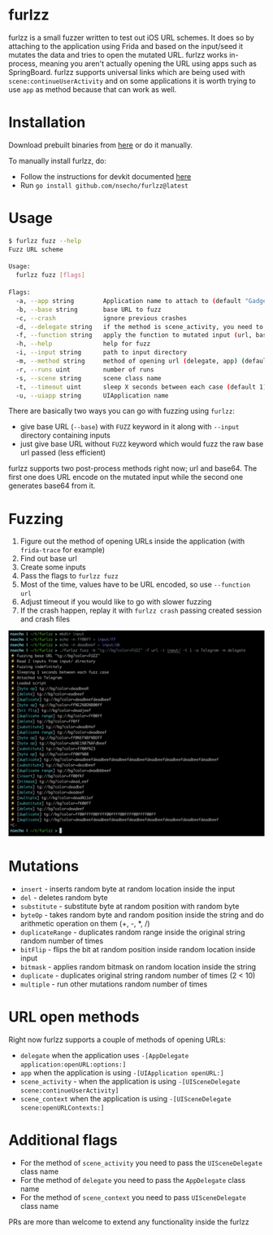 # furlzz

furlzz is a small fuzzer written to test out iOS URL schemes.
It does so by attaching to the application using Frida and based on the input/seed it mutates the data 
and tries to open the mutated URL. furlzz works in-process, meaning you aren't actually opening 
the URL using apps such as SpringBoard. furlzz supports universal links which are being used with 
`scene:continueUserActivity` and on some applications it is worth trying to use `app` as method because that 
can work as well.

# Installation

Download prebuilt binaries from [here](https://github.com/NSEcho/furlzz/releases) or do it manually.

To manually install furlzz, do:
* Follow the instructions for devkit documented [here](https://github.com/frida/frida-go)
* Run `go install github.com/nsecho/furlzz@latest`

# Usage

```bash
$ furlzz fuzz --help
Fuzz URL scheme

Usage:
  furlzz fuzz [flags]

Flags:
  -a, --app string        Application name to attach to (default "Gadget")
  -b, --base string       base URL to fuzz
  -c, --crash             ignore previous crashes
  -d, --delegate string   if the method is scene_activity, you need to specify UISceneDelegate class
  -f, --function string   apply the function to mutated input (url, base64)
  -h, --help              help for fuzz
  -i, --input string      path to input directory
  -m, --method string     method of opening url (delegate, app) (default "delegate")
  -r, --runs uint         number of runs
  -s, --scene string      scene class name
  -t, --timeout uint      sleep X seconds between each case (default 1)
  -u, --uiapp string      UIApplication name
```

There are basically two ways you can go with fuzzing using `furlzz`:

* give base URL (`--base`) with `FUZZ` keyword in it along with `--input` directory containing inputs
* just give base URL without `FUZZ` keyword which would fuzz the raw base url passed (less efficient)

furlzz supports two post-process methods right now; url and base64. The first one does URL 
encode on the mutated input while the second one generates base64 from it.

# Fuzzing

1. Figure out the method of opening URLs inside the application (with `frida-trace` for example)
2. Find out base url
3. Create some inputs
4. Pass the flags to `furlzz fuzz`
5. Most of the time, values have to be URL encoded, so use `--function url`
6. Adjust timeout if you would like to go with slower fuzzing
7. If the crash happen, replay it with `furlzz crash` passing created session and crash files

![Running against Telegram](telegram.png)

# Mutations

* `insert` - inserts random byte at random location inside the input
* `del` - deletes random byte
* `substitute` - substitute byte at random position with random byte
* `byteOp` - takes random byte and random position inside the string and do arithmetic operation on them (+, -, *, /)
* `duplicateRange` - duplicates random range inside the original string random number of times
* `bitFlip` - flips the bit at random position inside random location inside input
* `bitmask` - applies random bitmask on random location inside the string
* `duplicate` - duplicates original string random number of times (2 < 10)
* `multiple` - run other mutations random number of times

# URL open methods

Right now furlzz supports a couple of methods of opening URLs:
* `delegate` when the application uses `-[AppDelegate application:openURL:options:]`
* `app` when the application is using `-[UIApplication openURL:]`
* `scene_activity` - when the application is using `-[UISceneDelegate scene:continueUserActivity]`
* `scene_context` when the application is using `-[UISceneDelegate scene:openURLContexts:]`

# Additional flags

* For the method of `scene_activity` you need to pass the `UISceneDelegate` class name
* For the method of `delegate` you need to pass the `AppDelegate` class name
* For the method of `scene_context` you need to pass `UISceneDelegate` class name

PRs are more than welcome to extend any functionality inside the furlzz
